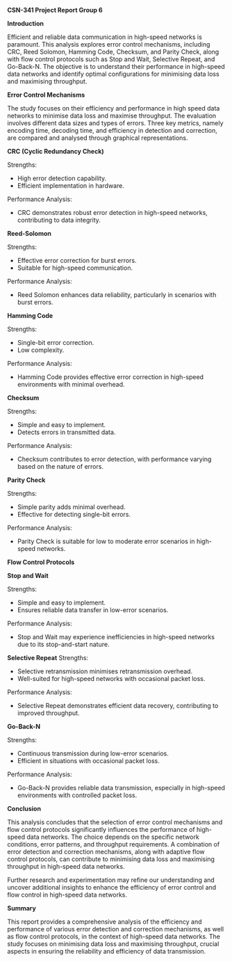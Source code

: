 ﻿**CSN-341 Project Report Group 6**

**Introduction**

Efficient and reliable data communication in high-speed networks is paramount. This analysis explores error control mechanisms, including CRC, Reed Solomon, Hamming Code, Checksum, and Parity Check, along with flow control protocols such as Stop and Wait, Selective Repeat, and Go-Back-N. The objective is to understand their performance in high-speed data networks and identify optimal configurations for minimising data loss and maximising throughput.

**Error Control Mechanisms**

The study focuses on their efficiency and performance in high speed data networks to minimise data loss and maximise throughput. The evaluation involves different data sizes and types of errors. Three key metrics, namely encoding time, decoding time, and efficiency in detection and correction, are compared and analysed through graphical representations.

**CRC (Cyclic Redundancy Check)**

Strengths:

- High error detection capability.
- Efficient implementation in hardware.

Performance Analysis:

- CRC demonstrates robust error detection in high-speed networks, contributing to data integrity.

**Reed-Solomon**

Strengths:

- Effective error correction for burst errors.
- Suitable for high-speed communication.

Performance Analysis:

- Reed Solomon enhances data reliability, particularly in scenarios with burst errors.

**Hamming Code**

Strengths:

- Single-bit error correction.
- Low complexity.

Performance Analysis:

- Hamming Code provides effective error correction in high-speed environments with minimal overhead.

**Checksum**

Strengths:

- Simple and easy to implement.
- Detects errors in transmitted data.

Performance Analysis:

- Checksum contributes to error detection, with performance varying based on the nature of errors.

**Parity Check**

Strengths:

- Simple parity adds minimal overhead.
- Effective for detecting single-bit errors.

Performance Analysis:

- Parity Check is suitable for low to moderate error scenarios in high-speed networks.

**Flow Control Protocols**

**Stop and Wait**

Strengths:

- Simple and easy to implement.
- Ensures reliable data transfer in low-error scenarios.

Performance Analysis:

- Stop and Wait may experience inefficiencies in high-speed networks due to its stop-and-start nature.

**Selective Repeat** Strengths:

- Selective retransmission minimises retransmission overhead.
- Well-suited for high-speed networks with occasional packet loss.

Performance Analysis:

- Selective Repeat demonstrates efficient data recovery, contributing to improved throughput.

**Go-Back-N**

Strengths:

- Continuous transmission during low-error scenarios.
- Efficient in situations with occasional packet loss.

Performance Analysis:

- Go-Back-N provides reliable data transmission, especially in high-speed environments with controlled packet loss.

**Conclusion**

This analysis concludes that the selection of error control mechanisms and flow control protocols significantly influences the performance of high-speed data networks. The choice depends on the specific network conditions, error patterns, and throughput requirements. A combination of error detection and correction mechanisms, along with adaptive flow control protocols, can contribute to minimising data loss and maximising throughput in high-speed data networks.

Further research and experimentation may refine our understanding and uncover additional insights to enhance the efficiency of error control and flow control in high-speed data networks.

**Summary**

This report provides a comprehensive analysis of the efficiency and performance of various error detection and correction mechanisms, as well as flow control protocols, in the context of high-speed data networks. The study focuses on minimising data loss and maximising throughput, crucial aspects in ensuring the reliability and efficiency of data transmission.
